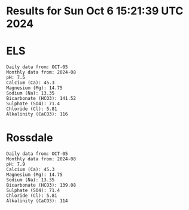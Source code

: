 # Results for Sun Oct  6 15:21:39 UTC 2024
# ELS
```
Daily data from: OCT-05
Monthly data from: 2024-08
pH: 7.5
Calcium (Ca): 45.3
Magnesium (Mg): 14.75
Sodium (Na): 13.35
Bicarbonate (HCO3): 141.52
Sulphate (SO4): 71.4
Chloride (Cl): 5.81
Alkalinity (CaCO3): 116
```
# Rossdale
```
Daily data from: OCT-05
Monthly data from: 2024-08
pH: 7.9
Calcium (Ca): 45.3
Magnesium (Mg): 14.75
Sodium (Na): 13.35
Bicarbonate (HCO3): 139.08
Sulphate (SO4): 71.4
Chloride (Cl): 5.81
Alkalinity (CaCO3): 114
```
